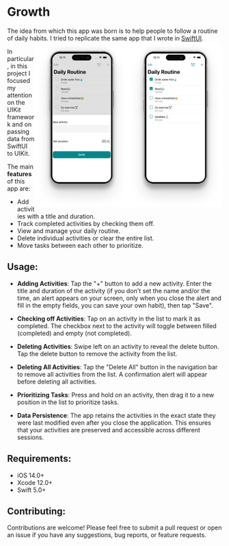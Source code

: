 <h1>Growth</h1>

<p>
The idea from which this app was born is to help people to follow a routine of daily habits. 
I tried to replicate the same app that I wrote in <a href="https://github.com/MichelaDA97/MorningGrowth.git">SwiftUI</a>.

<img src="iPhone 14 Pro.png" align="right" width="220">
<img src="iPhone 14 Pro copia.png" align="right" width="220">

In particular, in this project I focused my attention on the UIKit framework and on passing data from SwiftUI to UIKit. 


  The main **features** of this app are:
  - Add activities with a title and duration.
  - Track completed activities by checking them off.
  - View and manage your daily routine.
  - Delete individual activities or clear the entire list.
  - Move tasks between each other to prioritize.


<h2>Usage:</h2>

- **Adding Activities**: Tap the "+" button to add a new activity. Enter the title and duration of the activity (if you don't set the name and/or the time, an alert appears on your screen, only when you close the alert and fill in the empty fields, you can save your own habit), then tap "Save".
  
- **Checking off Activities**: Tap on an activity in the list to mark it as completed. The checkbox next to the activity will toggle between filled (completed) and empty (not completed).
  
- **Deleting Activities**: Swipe left on an activity to reveal the delete button. Tap the delete button to remove the activity from the list.

- **Deleting All Activities**: Tap the "Delete All" button in the navigation bar to remove all activities from the list. A confirmation alert will appear before deleting all activities.

- **Prioritizing Tasks**: Press and hold on an activity, then drag it to a new position in the list to prioritize tasks.

- **Data Persistence**: The app retains the activities in the exact state they were last modified even after you close the application. This ensures that your activities are preserved and accessible across different sessions.

<h2>Requirements:</h2>

- iOS 14.0+
- Xcode 12.0+
- Swift 5.0+

<h2>Contributing:</h2>
Contributions are welcome! Please feel free to submit a pull request or open an issue if you have any suggestions, bug reports, or feature requests.


</p>


